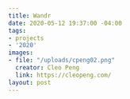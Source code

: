 ```yaml
---
title: Wandr
date: 2020-05-12 19:37:00 -04:00
tags:
- projects
- '2020'
images:
- file: "/uploads/cpeng02.png"
  creator: Cleo Peng
  link: https://cleopeng.com/
layout: post
---
```


